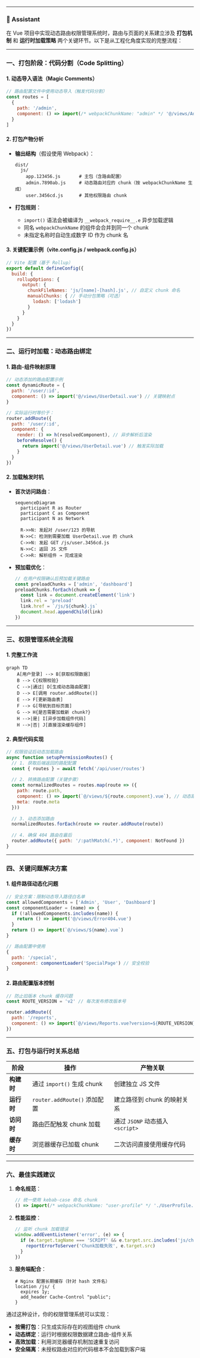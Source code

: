
---
### 🤖 Assistant

在 Vue 项目中实现动态路由权限管理系统时，路由与页面的关系建立涉及 **打包机制** 和 **运行时加载策略** 两个关键环节。以下是从工程化角度实现的完整流程：

---

### 一、**打包阶段：代码分割（Code Splitting）**

#### 1. **动态导入语法（Magic Comments）**
```javascript
// 路由配置文件中使用动态导入（触发代码分割）
const routes = [
  {
    path: '/admin',
    component: () => import(/* webpackChunkName: "admin" */ '@/views/Admin.vue')
  }
]
```

#### 2. **打包产物分析**
- **输出结构**（假设使用 Webpack）：
  ```
  dist/
    js/
      app.123456.js       # 主包（含路由配置）
      admin.7890ab.js     # 动态路由对应的 chunk（按 webpackChunkName 生成）
      user.3456cd.js      # 其他权限路由 chunk
  ```

- **打包规则**：
  - `import()` 语法会被编译为 `__webpack_require__.e` 异步加载逻辑
  - 同名 `webpackChunkName` 的组件会合并到同一个 chunk
  - 未指定名称时自动生成数字 ID 作为 chunk 名

#### 3. **关键配置示例（vite.config.js / webpack.config.js）**
```javascript
// Vite 配置（基于 Rollup）
export default defineConfig({
  build: {
    rollupOptions: {
      output: {
        chunkFileNames: 'js/[name]-[hash].js', // 自定义 chunk 命名
        manualChunks: { // 手动分包策略（可选）
          lodash: ['lodash']
        }
      }
    }
  }
})
```

---

### 二、**运行时加载：动态路由绑定**

#### 1. **路由-组件映射原理**
```javascript
// 动态添加的路由配置示例
const dynamicRoute = {
  path: '/user/:id',
  component: () => import('@/views/UserDetail.vue') // 关键映射点
}

// 实际运行时等价于：
router.addRoute({
  path: '/user/:id',
  component: {
    render: () => h(resolvedComponent), // 异步解析后渲染
    beforeResolve() {
      return import('@/views/UserDetail.vue') // 触发实际加载
    }
  }
})
```

#### 2. **加载触发时机**
- **首次访问路由**：
  ```mermaid
  sequenceDiagram
    participant R as Router
    participant C as Component
    participant N as Network

    R->>N: 发起对 /user/123 的导航
    N->>C: 检测到需要加载 UserDetail.vue 的 chunk
    C->>N: 发起 GET /js/user.3456cd.js
    N->>C: 返回 JS 文件
    C->>R: 解析组件 → 完成渲染
  ```

- **预加载优化**：
  ```javascript
  // 在用户权限确认后预加载关键路由
  const preloadChunks = ['admin', 'dashboard']
  preloadChunks.forEach(chunk => {
    const link = document.createElement('link')
    link.rel = 'preload'
    link.href = `/js/${chunk}.js`
    document.head.appendChild(link)
  })
  ```

---

### 三、**权限管理系统全流程**

#### 1. **完整工作流**
```mermaid
graph TD
    A[用户登录] --> B[获取权限数据]
    B --> C{权限校验}
    C -->|通过| D[生成动态路由配置]
    D --> E[调用 router.addRoute()]
    E --> F[更新路由表]
    F --> G[导航到目标页面]
    G --> H{是否需要加载新 chunk?}
    H -->|是| I[异步加载组件代码]
    H -->|否| J[直接渲染缓存组件]
```

#### 2. **典型代码实现**
```javascript
// 权限验证后动态加载路由
async function setupPermissionRoutes() {
  // 1. 获取后端返回的路配配置
  const { routes } = await fetch('/api/user/routes')
  
  // 2. 转换路由配置（关键步骤）
  const normalizedRoutes = routes.map(route => ({
    path: route.path,
    component: () => import(`@/views/${route.component}.vue`), // 动态路径绑定
    meta: route.meta
  }))
  
  // 3. 动态添加路由
  normalizedRoutes.forEach(route => router.addRoute(route))
  
  // 4. 确保 404 路由在最后
  router.addRoute({ path: '/:pathMatch(.*)', component: NotFound })
}
```

---

### 四、**关键问题解决方案**

#### 1. **组件路径动态化问题**
```javascript
// 安全方案：限制动态导入路径白名单
const allowedComponents = ['Admin', 'User', 'Dashboard']
const componentLoader = (name) => {
  if (!allowedComponents.includes(name)) {
    return () => import('@/views/Error404.vue')
  }
  return () => import(`@/views/${name}.vue`)
}

// 路由配置中使用
{
  path: '/special',
  component: componentLoader('SpecialPage') // 安全校验
}
```

#### 2. **路由配置版本控制**
```javascript
// 防止旧版本 chunk 缓存问题
const ROUTE_VERSION = 'v2' // 每次发布修改版本号

router.addRoute({
  path: '/reports',
  component: () => import(`@/views/Reports.vue?version=${ROUTE_VERSION}`)
})
```

---

### 五、**打包与运行时关系总结**

| 阶段       | 操作                          | 产物关联                      |
|----------|-----------------------------|---------------------------|
| **构建时** | 通过 `import()` 生成 chunk    | 创建独立 JS 文件               |
| **运行时** | `router.addRoute()` 添加配置  | 建立路径到 chunk 的映射关系        |
| **访问时** | 路由匹配触发 chunk 加载          | 通过 `JSONP` 动态插入 `<script>` |
| **缓存时** | 浏览器缓存已加载 chunk            | 二次访问直接使用缓存代码             |

---

### 六、**最佳实践建议**

1. **命名规范**：
   ```javascript
   // 统一使用 kebab-case 命名 chunk
   () => import(/* webpackChunkName: "user-profile" */ './UserProfile.vue')
   ```

2. **性能监控**：
   ```javascript
   // 监听 chunk 加载错误
   window.addEventListener('error', (e) => {
     if (e.target.tagName === 'SCRIPT' && e.target.src.includes('js/chunk-')) {
       reportErrorToServer('Chunk加载失败', e.target.src)
     }
   })
   ```

3. **服务端配合**：
   ```nginx
   # Nginx 配置长期缓存（针对 hash 文件名）
   location /js/ {
     expires 1y;
     add_header Cache-Control "public";
   }
   ```

通过这种设计，你的权限管理系统可以实现：
- **按需打包**：只生成实际存在的视图组件 chunk
- **动态绑定**：运行时根据权限数据建立路由-组件关系
- **高效加载**：利用浏览器缓存机制加速重复访问
- **安全隔离**：未授权路由对应的代码根本不会加载到客户端
